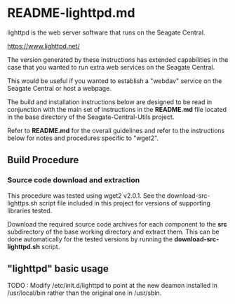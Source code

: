 # README-lighttpd.md
lighttpd is the web server software that runs on the Seagate Central.

https://www.lighttpd.net/

The version generated by these instructions has extended capabilities
in the case that you wanted to run extra web services on the 
Seagate Central.

This would be useful if you wanted to establish a "webdav" service on the
Seagate Central or host a webpage.

The build and installation instructions below are designed to be
read in conjunction with the main set of instructions in the
**README.md** file located in the base directory of the
Seagate-Central-Utils project. 

Refer to **README.md** for the overall guidelines and refer to the
instructions below for notes and procedures specific to "wget2".

## Build Procedure
### Source code download and extraction
This procedure was tested using wget2 v2.0.1. See the download-src-lighttps.sh
script file included in this project for versions of supporting 
libraries tested.

Download the required source code archives for each component to 
the **src** subdirectory of the base working directory and extract
them. This can be done automatically for the tested versions
by running the **download-src-lighttpd.sh** script.

## "lighttpd" basic usage
TODO : Modify /etc/init.d/lighttpd to point at the new deamon
installed in /usr/local/bin rather than the original one in /usr/sbin.






